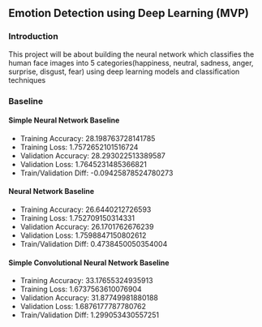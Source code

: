 ## Emotion Detection using Deep Learning (MVP)

### Introduction
This project will be about building the neural network which classifies the human face images into 5 categories(happiness, neutral, sadness, anger, surprise, disgust, fear) using deep learning models and classification techniques

### Baseline
#### Simple Neural Network Baseline
- Training Accuracy: 28.198763728141785
- Training Loss: 1.7572652101516724
- Validation Accuracy: 28.293022513389587
- Validation Loss: 1.7645231485366821
- Train/Validation Diff: -0.09425878524780273


#### Neural Network Baseline
- Training Accuracy: 26.6440212726593
- Training Loss: 1.752709150314331
- Validation Accuracy: 26.1701762676239
- Validation Loss: 1.7598847150802612
- Train/Validation Diff: 0.4738450050354004

#### Simple Convolutional Neural Network Baseline
- Training Accuracy: 33.17655324935913
- Training Loss: 1.6737563610076904
- Validation Accuracy: 31.87749981880188
- Validation Loss: 1.6876177787780762
- Train/Validation Diff: 1.299053430557251
